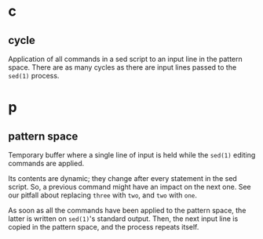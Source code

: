 # c
## cycle

Application of  all commands in  a sed  script to an  input line in  the pattern
space.  There are as many cycles as there are input lines passed to the `sed(1)`
process.

##
# p
## pattern space

Temporary buffer where a single line of input is held while the `sed(1)` editing
commands are applied.

Its contents are  dynamic; they change after every statement  in the sed script.
So, a previous  command might have an  impact on the next one.   See our pitfall
about replacing `three` with `two`, and `two` with `one`.

As soon as all  the commands have been applied to the  pattern space, the latter
is written on  `sed(1)`'s standard output.  Then, the next  input line is copied
in the pattern space, and the process repeats itself.

